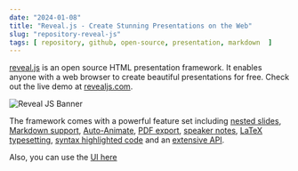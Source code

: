 ```yaml
---
date: "2024-01-08"
title: "Reveal.js - Create Stunning Presentations on the Web"
slug: "repository-reveal-js"
tags: [ repository, github, open-source, presentation, markdown  ]
---
```




[reveal.js][1] is an open source HTML presentation framework. It enables anyone with a web browser to create beautiful presentations for free. Check out the live demo at [revealjs.com][2].

![Reveal JS Banner][12]

The framework comes with a powerful feature set including [nested slides][3], [Markdown support][4], [Auto-Animate][5], [PDF export][6], [speaker notes][7], [LaTeX typesetting][8], [syntax highlighted code][9] and an [extensive API][10].

Also, you can use the [UI here][11]



   [1]: https://github.com/hakimel/reveal.js
   [2]: https://revealjs.com/
   [3]: https://revealjs.com/vertical-slides/
   [4]: https://revealjs.com/markdown/
   [5]: https://revealjs.com/auto-animate/
   [6]: https://revealjs.com/pdf-export/
   [7]: https://revealjs.com/speaker-view/
   [8]: https://revealjs.com/math/
   [9]: https://revealjs.com/code/
  [10]: https://revealjs.com/api/
  [11]: https://slides.com/
  [12]: /saves/2024/01/images/reveal-js.png
